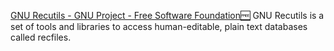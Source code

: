 
[GNU Recutils - GNU Project - Free Software Foundation🆓](https://www.gnu.org/software/recutils/)
GNU Recutils is a set of tools and libraries to access human-editable, plain text databases called recfiles.
